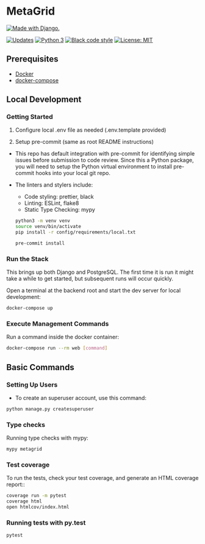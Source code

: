 # MetaGrid

[![Made with Django.](https://www.djangoproject.com/m/img/badges/djangomade124x25.gif)](http://www.djangoproject.com)

[![Updates](https://pyup.io/repos/github/aims-group/metagrid/shield.svg)](https://pyup.io/repos/github/aims-group/metagrid/)
[![Python 3](https://pyup.io/repos/github/aims-group/metagrid/python-3-shield.svg)](https://pyup.io/repos/github/aims-group/metagrid/)
[![Black code style](https://img.shields.io/badge/code%20style-black-000000.svg)](https://github.com/ambv/black)
[![License: MIT](https://img.shields.io/badge/License-MIT-yellow.svg)](https://opensource.org/licenses/MIT)

## Prerequisites

- [Docker](https://docs.docker.com/get-docker/)
- [docker-compose](https://docs.docker.com/compose/install/)

## Local Development

### Getting Started

1. Configure local .env file as needed (.env.template provided)

2. Setup pre-commit (same as root README instructions)

- This repo has default integration with pre-commit for identifying simple issues before submission to code review. Since this a Python package, you will need to setup the Python virtual environment to install pre-commit hooks into your local git repo.

- The linters and stylers include:

  - Code styling: prettier, black
  - Linting: ESLint, flake8
  - Static Type Checking: mypy

  ```bash
  python3 -m venv venv
  source venv/bin/activate
  pip install -r config/requirements/local.txt

  pre-commit install
  ```

### Run the Stack

This brings up both Django and PostgreSQL. The first time it is run it might take a while to get started, but subsequent runs will occur quickly.

Open a terminal at the backend root and start the dev server for local development:

```bash
docker-compose up
```

### Execute Management Commands

Run a command inside the docker container:

```bash
docker-compose run --rm web [command]
```

## Basic Commands

### Setting Up Users

- To create an superuser account, use this command:

```bash
python manage.py createsuperuser
```

### Type checks

Running type checks with mypy:

```bash
mypy metagrid
```

### Test coverage

To run the tests, check your test coverage, and generate an HTML coverage report::

```bash
coverage run -m pytest
coverage html
open htmlcov/index.html
```

### Running tests with py.test

```bash
pytest
```
